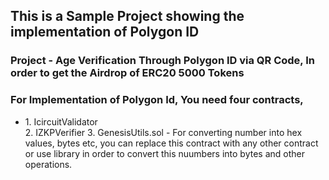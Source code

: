 
## This is a Sample Project showing the implementation of Polygon ID

### Project - Age Verification Through Polygon ID via QR Code, In order to get the Airdrop of ERC20 5000 Tokens

### For Implementation of Polygon Id, You need four contracts,
<div>
<ul>
   <li> 1. IcircuitValidator </li>
    2. IZKPVerifier
    3. GenesisUtils.sol - 
    For converting number into hex values, bytes etc, you can replace this contract with any other contract or use    library in order to 
    convert this nuumbers into bytes and other operations.
</ul>
</div>


